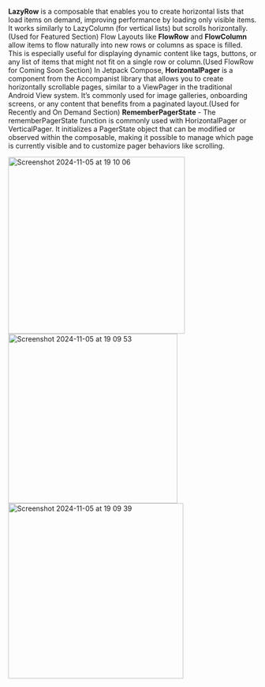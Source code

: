 <b>LazyRow</b> is a composable that enables you to create horizontal lists that load items on demand, improving performance by loading only visible items. It works similarly to LazyColumn (for vertical lists) but scrolls horizontally.(Used for Featured Section)
Flow Layouts like <b>FlowRow</b> and <b>FlowColumn</b> allow items to flow naturally into new rows or columns as space is filled. This is especially useful for displaying dynamic content like tags, buttons, or any list of items that might not fit on a single row or column.(Used FlowRow for Coming Soon Section)
In Jetpack Compose, <b>HorizontalPager</b> is a component from the Accompanist library that allows you to create horizontally scrollable pages, similar to a ViewPager in the traditional Android View system. It’s commonly used for image galleries, onboarding screens, or any content that benefits from a paginated layout.(Used for Recently and On Demand Section)
<b>RememberPagerState</b> - The rememberPagerState function is commonly used with HorizontalPager or VerticalPager. It initializes a PagerState object that can be modified or observed within the composable, making it possible to manage which page is currently visible and to customize pager behaviors like scrolling.

<img width="358" alt="Screenshot 2024-11-05 at 19 10 06" src="https://github.com/user-attachments/assets/8a93b5c2-dec5-4143-be53-d1fbded023ee">
<img width="343" alt="Screenshot 2024-11-05 at 19 09 53" src="https://github.com/user-attachments/assets/a8161415-46d8-499d-86d8-b22f85e865d8">
<img width="355" alt="Screenshot 2024-11-05 at 19 09 39" src="https://github.com/user-attachments/assets/f1106c63-23b6-4a51-92a6-0dff7ed8a452">
